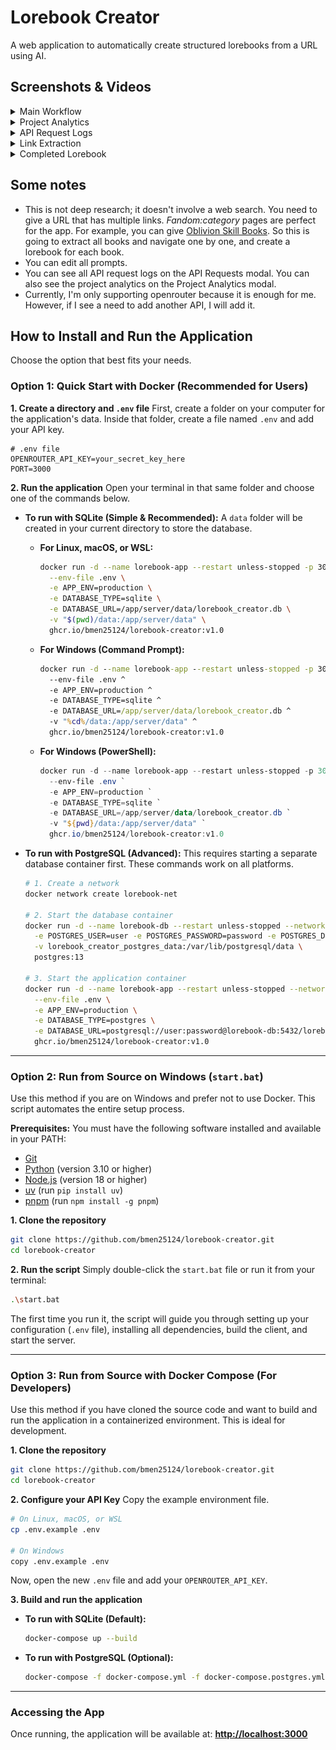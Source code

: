 # Lorebook Creator

A web application to automatically create structured lorebooks from a URL using AI.

## Screenshots & Videos

<details>
  <summary>Main Workflow</summary>
  
  *A video demonstrating the main workflow of creating a lorebook from a URL*

https://github.com/user-attachments/assets/1812776a-19e2-42c7-9b0b-00356ebab724
  
</details>

<details>
  <summary>Project Analytics</summary>
  
  *View analytics for each project, including token usage and costs.*
  
  ![Project Analytics](showcase/project-analytics.png)
</details>

<details>
  <summary>API Request Logs</summary>
  
  *Inspect detailed logs for every API request made during the process.*
  
  ![API Request Logs](showcase/api-request-logs.png)
</details>

<details>
  <summary>Link Extraction</summary>
  
  *The application automatically extracts relevant links from the source.*
  
  ![Link Extraction](showcase/extract-links.png)
</details>

<details>
  <summary>Completed Lorebook</summary>
  
  *The final generated lorebook, structured and ready for use.*
  
  ![Completed Lorebook](showcase/complete.png)
</details>

## Some notes
- This is not deep research; it doesn't involve a web search. You need to give a URL that has multiple links. _Fandom:category_ pages are perfect for the app. For example, you can give [Oblivion Skill Books](https://elderscrolls.fandom.com/wiki/Category:Oblivion:_Skill_Books). So this is going to extract all books and navigate one by one, and create a lorebook for each book.
- You can edit all prompts.
- You can see all API request logs on the API Requests modal. You can also see the project analytics on the Project Analytics modal.
- Currently, I'm only supporting openrouter because it is enough for me. However, if I see a need to add another API, I will add it.

## How to Install and Run the Application

Choose the option that best fits your needs.

### Option 1: Quick Start with Docker (Recommended for Users)

**1. Create a directory and `.env` file**
First, create a folder on your computer for the application's data. Inside that folder, create a file named `.env` and add your API key.

```env
# .env file
OPENROUTER_API_KEY=your_secret_key_here
PORT=3000
```

**2. Run the application**
Open your terminal in that same folder and choose one of the commands below.

*   **To run with SQLite (Simple & Recommended):**
    A `data` folder will be created in your current directory to store the database.

    *   **For Linux, macOS, or WSL:**
        ```bash
        docker run -d --name lorebook-app --restart unless-stopped -p 3000:3000 \
          --env-file .env \
          -e APP_ENV=production \
          -e DATABASE_TYPE=sqlite \
          -e DATABASE_URL=/app/server/data/lorebook_creator.db \
          -v "$(pwd)/data:/app/server/data" \
          ghcr.io/bmen25124/lorebook-creator:v1.0
        ```

    *   **For Windows (Command Prompt):**
        ```cmd
        docker run -d --name lorebook-app --restart unless-stopped -p 3000:3000 ^
          --env-file .env ^
          -e APP_ENV=production ^
          -e DATABASE_TYPE=sqlite ^
          -e DATABASE_URL=/app/server/data/lorebook_creator.db ^
          -v "%cd%/data:/app/server/data" ^
          ghcr.io/bmen25124/lorebook-creator:v1.0
        ```
        
    *   **For Windows (PowerShell):**
        ```powershell
        docker run -d --name lorebook-app --restart unless-stopped -p 3000:3000 `
          --env-file .env `
          -e APP_ENV=production `
          -e DATABASE_TYPE=sqlite `
          -e DATABASE_URL=/app/server/data/lorebook_creator.db `
          -v "${pwd}/data:/app/server/data" `
          ghcr.io/bmen25124/lorebook-creator:v1.0
        ```

*   **To run with PostgreSQL (Advanced):**
    This requires starting a separate database container first. These commands work on all platforms.

    ```bash
    # 1. Create a network
    docker network create lorebook-net

    # 2. Start the database container
    docker run -d --name lorebook-db --restart unless-stopped --network lorebook-net \
      -e POSTGRES_USER=user -e POSTGRES_PASSWORD=password -e POSTGRES_DB=lorebook_creator \
      -v lorebook_creator_postgres_data:/var/lib/postgresql/data \
      postgres:13

    # 3. Start the application container
    docker run -d --name lorebook-app --restart unless-stopped --network lorebook-net -p 3000:3000 \
      --env-file .env \
      -e APP_ENV=production \
      -e DATABASE_TYPE=postgres \
      -e DATABASE_URL=postgresql://user:password@lorebook-db:5432/lorebook_creator \
      ghcr.io/bmen25124/lorebook-creator:v1.0
    ```

---

### Option 2: Run from Source on Windows (`start.bat`)

Use this method if you are on Windows and prefer not to use Docker. This script automates the entire setup process.

**Prerequisites:**
You must have the following software installed and available in your PATH:
-   [Git](https://git-scm.com/downloads)
-   [Python](https://www.python.org/downloads/) (version 3.10 or higher)
-   [Node.js](https://nodejs.org/) (version 18 or higher)
-   [uv](https://github.com/astral-sh/uv) (run `pip install uv`)
-   [pnpm](https://pnpm.io/installation) (run `npm install -g pnpm`)

**1. Clone the repository**
```bash
git clone https://github.com/bmen25124/lorebook-creator.git
cd lorebook-creator
```

**2. Run the script**
Simply double-click the `start.bat` file or run it from your terminal:
```bash
.\start.bat
```
The first time you run it, the script will guide you through setting up your configuration (`.env` file), installing all dependencies, build the client, and start the server.

---

### Option 3: Run from Source with Docker Compose (For Developers)

Use this method if you have cloned the source code and want to build and run the application in a containerized environment. This is ideal for development.

**1. Clone the repository**
```bash
git clone https://github.com/bmen25124/lorebook-creator.git
cd lorebook-creator
```

**2. Configure your API Key**
Copy the example environment file.
```bash
# On Linux, macOS, or WSL
cp .env.example .env

# On Windows
copy .env.example .env
```
Now, open the new `.env` file and add your `OPENROUTER_API_KEY`.

**3. Build and run the application**

*   **To run with SQLite (Default):**
    ```bash
    docker-compose up --build
    ```

*   **To run with PostgreSQL (Optional):**
    ```bash
    docker-compose -f docker-compose.yml -f docker-compose.postgres.yml up --build
    ```

---

### Accessing the App

Once running, the application will be available at:
**[http://localhost:3000](http://localhost:3000)**
